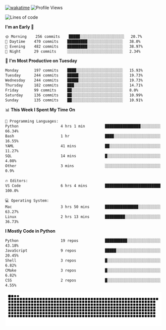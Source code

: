 [![wakatime](https://wakatime.com/badge/user/b920b284-3cde-4cd4-b72e-f7f22d050b16.svg)](https://wakatime.com/@b920b284-3cde-4cd4-b72e-f7f22d050b16)
![Profile Views](http://img.shields.io/badge/Profile%20Views-4586-blue)
<!--START_SECTION:waka-->
![Lines of code](https://img.shields.io/badge/From%20Hello%20World%20I%27ve%20Written--774%20Thousand%20lines%20of%20code-blue)

**I'm an Early 🐤** 

```text
🌞 Morning    256 commits    █████░░░░░░░░░░░░░░░░░░░░   20.7% 
🌆 Daytime    470 commits    █████████░░░░░░░░░░░░░░░░   38.0% 
🌃 Evening    482 commits    █████████░░░░░░░░░░░░░░░░   38.97% 
🌙 Night      29 commits     ░░░░░░░░░░░░░░░░░░░░░░░░░   2.34%

```
📅 **I'm Most Productive on Tuesday** 

```text
Monday       197 commits    ████░░░░░░░░░░░░░░░░░░░░░   15.93% 
Tuesday      244 commits    █████░░░░░░░░░░░░░░░░░░░░   19.73% 
Wednesday    244 commits    █████░░░░░░░░░░░░░░░░░░░░   19.73% 
Thursday     182 commits    ███░░░░░░░░░░░░░░░░░░░░░░   14.71% 
Friday       99 commits     ██░░░░░░░░░░░░░░░░░░░░░░░   8.0% 
Saturday     136 commits    ██░░░░░░░░░░░░░░░░░░░░░░░   10.99% 
Sunday       135 commits    ██░░░░░░░░░░░░░░░░░░░░░░░   10.91%

```


📊 **This Week I Spent My Time On** 

```text
💬 Programming Languages: 
Python                   4 hrs 1 min         ████████████████░░░░░░░░░   66.34% 
Bash                     1 hr                ████░░░░░░░░░░░░░░░░░░░░░   16.55% 
YAML                     41 mins             ██░░░░░░░░░░░░░░░░░░░░░░░   11.27% 
SQL                      14 mins             █░░░░░░░░░░░░░░░░░░░░░░░░   4.08% 
Other                    3 mins              ░░░░░░░░░░░░░░░░░░░░░░░░░   0.9%

🔥 Editors: 
VS Code                  6 hrs 4 mins        █████████████████████████   100.0%

💻 Operating System: 
Mac                      3 hrs 50 mins       ███████████████░░░░░░░░░░   63.27% 
Linux                    2 hrs 13 mins       █████████░░░░░░░░░░░░░░░░   36.73%

```

**I Mostly Code in Python** 

```text
Python                   19 repos            ██████████░░░░░░░░░░░░░░░   43.18% 
JavaScript               9 repos             █████░░░░░░░░░░░░░░░░░░░░   20.45% 
Shell                    3 repos             █░░░░░░░░░░░░░░░░░░░░░░░░   6.82% 
CMake                    3 repos             █░░░░░░░░░░░░░░░░░░░░░░░░   6.82% 
CSS                      2 repos             █░░░░░░░░░░░░░░░░░░░░░░░░   4.55%

```



<!--END_SECTION:waka-->
![Snake animation](https://raw.githubusercontent.com/timmypidashev/timmypidashev/main/commits.svg)
